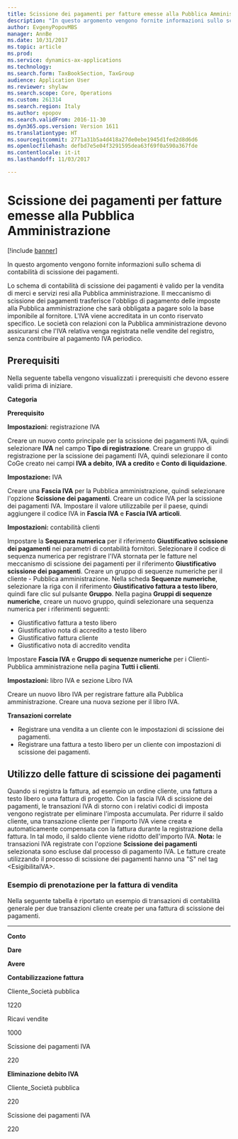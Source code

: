 ```yaml
---
title: Scissione dei pagamenti per fatture emesse alla Pubblica Amministrazione
description: "In questo argomento vengono fornite informazioni sullo schema di contabilità di scissione dei pagamenti."
author: EvgenyPopovMBS
manager: AnnBe
ms.date: 10/31/2017
ms.topic: article
ms.prod: 
ms.service: dynamics-ax-applications
ms.technology: 
ms.search.form: TaxBookSection, TaxGroup
audience: Application User
ms.reviewer: shylaw
ms.search.scope: Core, Operations
ms.custom: 261314
ms.search.region: Italy
ms.author: epopov
ms.search.validFrom: 2016-11-30
ms.dyn365.ops.version: Version 1611
ms.translationtype: HT
ms.sourcegitcommit: 2771a31b5a4d418a27de0ebe1945d1fed2d8d6d6
ms.openlocfilehash: defbd7e5e04f3291595dea63f69f0a590a367fde
ms.contentlocale: it-it
ms.lasthandoff: 11/03/2017

---
```


# <a name="split-payment-for-invoices-issued-to-the-public-administration"></a>Scissione dei pagamenti per fatture emesse alla Pubblica Amministrazione

[!include [banner](../includes/banner.md)]

In questo argomento vengono fornite informazioni sullo schema di contabilità di scissione dei pagamenti.

Lo schema di contabilità di scissione dei pagamenti è valido per la vendita di merci e servizi resi alla Pubblica amministrazione. Il meccanismo di scissione dei pagamenti trasferisce l'obbligo di pagamento delle imposte alla Pubblica amministrazione che sarà obbligata a pagare solo la base imponibile al fornitore. L'IVA viene accreditata in un conto riservato specifico. Le società con relazioni con la Pubblica amministrazione devono assicurarsi che l'IVA relativa venga registrata nelle vendite del registro, senza contribuire al pagamento IVA periodico.

## <a name="prerequisites"></a>Prerequisiti
Nella seguente tabella vengono visualizzati i prerequisiti che devono essere validi prima di iniziare.

**Categoria**

**Prerequisito**

**Impostazioni**: registrazione IVA

Creare un nuovo conto principale per la scissione dei pagamenti IVA, quindi selezionare **IVA** nel campo **Tipo di registrazione**. Creare un gruppo di registrazione per la scissione dei pagamenti IVA, quindi selezionare il conto CoGe creato nei campi **IVA a debito**, **IVA a credito** e **Conto di liquidazione**.

**Impostazione:** IVA

Creare una **Fascia IVA** per la Pubblica amministrazione, quindi selezionare l'opzione **Scissione dei pagamenti**. Creare un codice IVA per la scissione dei pagamenti IVA. Impostare il valore utilizzabile per il paese, quindi aggiungere il codice IVA in **Fascia IVA** e **Fascia IVA articoli**.

**Impostazioni:** contabilità clienti

Impostare la **Sequenza numerica** per il riferimento **Giustificativo scissione dei pagamenti** nei parametri di contabilità fornitori. Selezionare il codice di sequenza numerica per registrare l'IVA stornata per le fatture nel meccanismo di scissione dei pagamenti per il riferimento **Giustificativo scissione dei pagamenti**. Creare un gruppo di sequenze numeriche per il cliente - Pubblica amministrazione. Nella scheda **Sequenze numeriche**, selezionare la riga con il riferimento **Giustificativo fattura a testo libero**, quindi fare clic sul pulsante **Gruppo**. Nella pagina **Gruppi di sequenze numeriche**, creare un nuovo gruppo, quindi selezionare una sequenza numerica per i riferimenti seguenti:

-   Giustificativo fattura a testo libero
-   Giustificativo nota di accredito a testo libero
-   Giustificativo fattura cliente
-   Giustificativo nota di accredito vendita

Impostare **Fascia IVA** e **Gruppo di sequenze numeriche** per i Clienti- Pubblica amministrazione nella pagina **Tutti i clienti**.

**Impostazioni:** libro IVA e sezione Libro IVA

Creare un nuovo libro IVA per registrare fatture alla Pubblica amministrazione. Creare una nuova sezione per il libro IVA.

**Transazioni correlate**

-   Registrare una vendita a un cliente con le impostazioni di scissione dei pagamenti.
-   Registrare una fattura a testo libero per un cliente con impostazioni di scissione dei pagamenti.

## <a name="working-with-the-split-payment-invoices"></a>Utilizzo delle fatture di scissione dei pagamenti
Quando si registra la fattura, ad esempio un ordine cliente, una fattura a testo libero o una fattura di progetto. Con la fascia IVA di scissione dei pagamenti, le transazioni IVA di storno con i relativi codici di imposta vengono registrate per eliminare l'imposta accumulata. Per ridurre il saldo cliente, una transazione cliente per l'importo IVA viene creata e automaticamente compensata con la fattura durante la registrazione della fattura. In tal modo, il saldo cliente viene ridotto dell'importo IVA. **Nota:** le transazioni IVA registrate con l'opzione **Scissione dei pagamenti** selezionata sono escluse dal processo di pagamento IVA. Le fatture create utilizzando il processo di scissione dei pagamenti hanno una "S" nel tag &lt;EsigibilitaIVA&gt;.

### <a name="booking-example-for-sales-invoice"></a>Esempio di prenotazione per la fattura di vendita

Nella seguente tabella è riportato un esempio di transazioni di contabilità generale per due transazioni cliente create per una fattura di scissione dei pagamenti.

** **

**Conto**

**Dare**

**Avere**

**Contabilizzazione fattura**

Cliente\_Società pubblica

1220

Ricavi vendite

1000

Scissione dei pagamenti IVA

220

**Eliminazione debito IVA**

Cliente\_Società pubblica

220

Scissione dei pagamenti IVA

220






